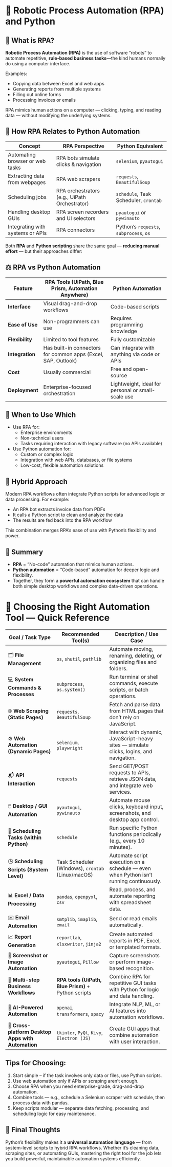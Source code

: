 # 🤖 Robotic Process Automation (RPA) and Python
## 🧭 What is RPA?

**Robotic Process Automation (RPA)** is the use of software “robots” to automate repetitive, **rule-based business tasks**—the kind humans normally do using a computer interface.

Examples:

- Copying data between Excel and web apps
- Generating reports from multiple systems
- Filling out online forms
- Processing invoices or emails

RPA mimics human actions on a computer — clicking, typing, and reading data — without modifying the underlying systems.

## 🧩 How RPA Relates to Python Automation

| Concept                          | RPA Perspective                               | Python Equivalent                       |
| -------------------------------- | --------------------------------------------- | --------------------------------------- |
| Automating browser or web tasks  | RPA bots simulate clicks & navigation         | `selenium`, `pyautogui`                 |
| Extracting data from webpages    | RPA web scrapers                              | `requests`, `BeautifulSoup`             |
| Scheduling jobs                  | RPA orchestrators (e.g., UiPath Orchestrator) | `schedule`, Task Scheduler, `crontab`   |
| Handling desktop GUIs            | RPA screen recorders and UI selectors         | `pyautogui` or `pywinauto`              |
| Integrating with systems or APIs | RPA connectors                                | Python’s `requests`, `subprocess`, `os` |

Both **RPA** and **Python scripting** share the same goal — **reducing manual effort** — but their approaches differ:

## ⚖️ RPA vs Python Automation

| Feature         | RPA Tools (UiPath, Blue Prism, Automation Anywhere)           | Python Automation                                  |
| --------------- | ------------------------------------------------------------- | -------------------------------------------------- |
| **Interface**   | Visual drag-and-drop workflows                                | Code-based scripts                                 |
| **Ease of Use** | Non-programmers can use                                       | Requires programming knowledge                     |
| **Flexibility** | Limited to tool features                                      | Fully customizable                                 |
| **Integration** | Has built-in connectors for common apps (Excel, SAP, Outlook) | Can integrate with anything via code or APIs       |
| **Cost**        | Usually commercial                                            | Free and open-source                               |
| **Deployment**  | Enterprise-focused orchestration                              | Lightweight, ideal for personal or small-scale use |

## 🧠 When to Use Which

- Use RPA for:
    - Enterprise environments
    - Non-technical users
    - Tasks requiring interaction with legacy software (no APIs available)
- Use Python automation for:
    - Custom or complex logic
    - Integration with web APIs, databases, or file systems
    - Low-cost, flexible automation solutions

## 🚀 Hybrid Approach

Modern RPA workflows often integrate Python scripts for advanced logic or data processing.
For example:

- An RPA bot extracts invoice data from PDFs
- It calls a Python script to clean and analyze the data
- The results are fed back into the RPA workflow

This combination merges RPA’s ease of use with Python’s flexibility and power.

## 🧩 Summary

- **RPA** = “No-code” automation that mimics human actions.
- **Python automation** = “Code-based” automation for deeper logic and flexibility.
- Together, they form a **powerful automation ecosystem** that can handle both simple desktop workflows and complex data-driven operations.

# 🧭 Choosing the Right Automation Tool — Quick Reference

| Goal / Task Type                                   | Recommended Tool(s)                                 | Description / Use Case                                                                   |
| -------------------------------------------------- | --------------------------------------------------- | ---------------------------------------------------------------------------------------- |
| 🗂️ **File Management**                            | `os`, `shutil`, `pathlib`                           | Automate moving, renaming, deleting, or organizing files and folders.                    |
| 💻 **System Commands & Processes**                 | `subprocess`, `os.system()`                         | Run terminal or shell commands, execute scripts, or batch operations.                    |
| 🌐 **Web Scraping (Static Pages)**                 | `requests`, `BeautifulSoup`                         | Fetch and parse data from HTML pages that don’t rely on JavaScript.                      |
| ⚙️ **Web Automation (Dynamic Pages)**              | `selenium`, `playwright`                            | Interact with dynamic, JavaScript-heavy sites — simulate clicks, logins, and navigation. |
| 📬 **API Interaction**                             | `requests`                                          | Send GET/POST requests to APIs, retrieve JSON data, and integrate web services.          |
| 🖱️ **Desktop / GUI Automation**                   | `pyautogui`, `pywinauto`                            | Automate mouse clicks, keyboard input, screenshots, and desktop app control.             |
| 📅 **Scheduling Tasks (within Python)**            | `schedule`                                          | Run specific Python functions periodically (e.g., every 10 minutes).                     |
| 🕒 **Scheduling Scripts (System Level)**           | Task Scheduler (Windows), `crontab` (Linux/macOS)   | Automate script execution on a schedule — even when Python isn’t running continuously.   |
| 📊 **Excel / Data Processing**                     | `pandas`, `openpyxl`, `csv`                         | Read, process, and automate reporting with spreadsheet data.                             |
| ✉️ **Email Automation**                            | `smtplib`, `imaplib`, `email`                       | Send or read emails automatically.                                                       |
| 📈 **Report Generation**                           | `reportlab`, `xlsxwriter`, `jinja2`                 | Create automated reports in PDF, Excel, or templated formats.                            |
| 📸 **Screenshot or Image Automation**              | `pyautogui`, `Pillow`                               | Capture screenshots or perform image-based recognition.                                  |
| 🔁 **Multi-step Business Workflows**               | **RPA tools (UiPath, Blue Prism)** + Python scripts | Combine RPA for repetitive GUI tasks with Python for logic and data handling.            |
| 🧠 **AI-Powered Automation**                       | `openai`, `transformers`, `spacy`                   | Integrate NLP, ML, or AI features into automation workflows.                             |
| 🧩 **Cross-platform Desktop Apps with Automation** | `tkinter`, `PyQt`, `Kivy`, `Electron (JS)`          | Create GUI apps that combine automation with user interaction.                           |

## Tips for Choosing:

1. Start simple – if the task involves only data or files, use Python scripts.
2. Use web automation only if APIs or scraping aren’t enough.
3. Choose RPA when you need enterprise-grade, drag-and-drop automation.
4. Combine tools — e.g., schedule a Selenium scraper with schedule, then process data with pandas.
5. Keep scripts modular — separate data fetching, processing, and scheduling logic for easy maintenance.

## 🧩 Final Thoughts

Python’s flexibility makes it a **universal automation language** — from system-level scripts to hybrid RPA workflows.
Whether it’s cleaning data, scraping sites, or automating GUIs, mastering the right tool for the job lets you build powerful, maintainable automation systems efficiently.